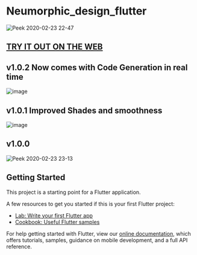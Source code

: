 # Neumorphic_design_flutter


![Peek 2020-02-23 22-47](https://user-images.githubusercontent.com/31410839/75132113-c0d22900-56fb-11ea-8e6b-bce6f72ab26e.gif)

## [TRY IT OUT ON THE WEB](https://maheshmnj.github.io/neumorphism)

## v1.0.2 Now comes with Code Generation in real time
![image](https://user-images.githubusercontent.com/31410839/78987109-abe61380-7b4a-11ea-9555-efd4b326ba3d.png)

## v1.0.1 Improved Shades and smoothness
![image](https://user-images.githubusercontent.com/31410839/75630896-762d4100-5c14-11ea-8e1a-d9712bf90b58.png)

## v1.0.0
![Peek 2020-02-23 23-13](https://user-images.githubusercontent.com/31410839/75132075-9ed8a680-56fb-11ea-8f11-b420d157bf3c.gif)


## Getting Started

This project is a starting point for a Flutter application.

A few resources to get you started if this is your first Flutter project:

- [Lab: Write your first Flutter app](https://flutter.dev/docs/get-started/codelab)
- [Cookbook: Useful Flutter samples](https://flutter.dev/docs/cookbook)

For help getting started with Flutter, view our
[online documentation](https://flutter.dev/docs), which offers tutorials,
samples, guidance on mobile development, and a full API reference.
